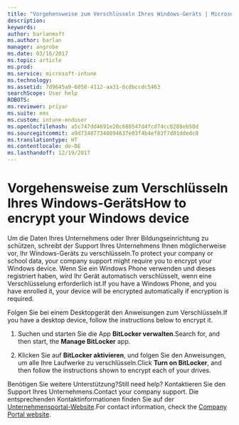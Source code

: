 ```yaml
---
title: "Vorgehensweise zum Verschlüsseln Ihres Windows-Geräts | Microsoft-Dokumentation"
description: 
keywords: 
author: barlanmsft
ms.author: barlan
manager: angrobe
ms.date: 03/16/2017
ms.topic: article
ms.prod: 
ms.service: microsoft-intune
ms.technology: 
ms.assetid: 7d9645a9-6058-4112-aa31-8cdbccdc5463
searchScope: User help
ROBOTS: 
ms.reviewer: priyar
ms.suite: ems
ms.custom: intune-enduser
ms.openlocfilehash: a5c747dd4691e20c680547d4fcd74cc8288eb50d
ms.sourcegitcommit: a9d734877340894637e03f4b4ef83f7d01ddedc8
ms.translationtype: HT
ms.contentlocale: de-DE
ms.lasthandoff: 12/19/2017
---
```

# <a name="how-to-encrypt-your-windows-device"></a><span data-ttu-id="f59d6-102">Vorgehensweise zum Verschlüsseln Ihres Windows-Geräts</span><span class="sxs-lookup"><span data-stu-id="f59d6-102">How to encrypt your Windows device</span></span>

<span data-ttu-id="f59d6-103">Um die Daten Ihres Unternehmens oder Ihrer Bildungseinrichtung zu schützen, schreibt der Support Ihres Unternehmens Ihnen möglicherweise vor, Ihr Windows-Geräts zu verschlüsseln.</span><span class="sxs-lookup"><span data-stu-id="f59d6-103">To protect your company or school data, your company support might require you to encrypt your Windows device.</span></span> <span data-ttu-id="f59d6-104">Wenn Sie ein Windows Phone verwenden und dieses registriert haben, wird Ihr Gerät automatisch verschlüsselt, wenn eine Verschlüsselung erforderlich ist.</span><span class="sxs-lookup"><span data-stu-id="f59d6-104">If you have a Windows Phone, and you have enrolled it, your device will be encrypted automatically if encryption is required.</span></span>

<span data-ttu-id="f59d6-105">Folgen Sie bei einem Desktopgerät den Anweisungen zum Verschlüsseln.</span><span class="sxs-lookup"><span data-stu-id="f59d6-105">If you have a desktop device, follow the instructions below to encrypt it.</span></span>

1.  <span data-ttu-id="f59d6-106">Suchen und starten Sie die App **BitLocker verwalten**.</span><span class="sxs-lookup"><span data-stu-id="f59d6-106">Search for, and then start, the **Manage BitLocker** app.</span></span>

2.  <span data-ttu-id="f59d6-107">Klicken Sie auf **BitLocker aktivieren**, und folgen Sie den Anweisungen, um alle Ihre Laufwerke zu verschlüsseln.</span><span class="sxs-lookup"><span data-stu-id="f59d6-107">Click **Turn on BitLocker**, and then follow the instructions shown to encrypt each of your drives.</span></span>

<span data-ttu-id="f59d6-108">Benötigen Sie weitere Unterstützung?</span><span class="sxs-lookup"><span data-stu-id="f59d6-108">Still need help?</span></span> <span data-ttu-id="f59d6-109">Kontaktieren Sie den Support Ihres Unternehmens.</span><span class="sxs-lookup"><span data-stu-id="f59d6-109">Contact your company support.</span></span> <span data-ttu-id="f59d6-110">Die entsprechenden Kontaktinformationen finden Sie auf der [Unternehmensportal-Website](https://portal.manage.microsoft.com#HelpDeskDialog).</span><span class="sxs-lookup"><span data-stu-id="f59d6-110">For contact information, check the [Company Portal website](https://portal.manage.microsoft.com#HelpDeskDialog).</span></span>

